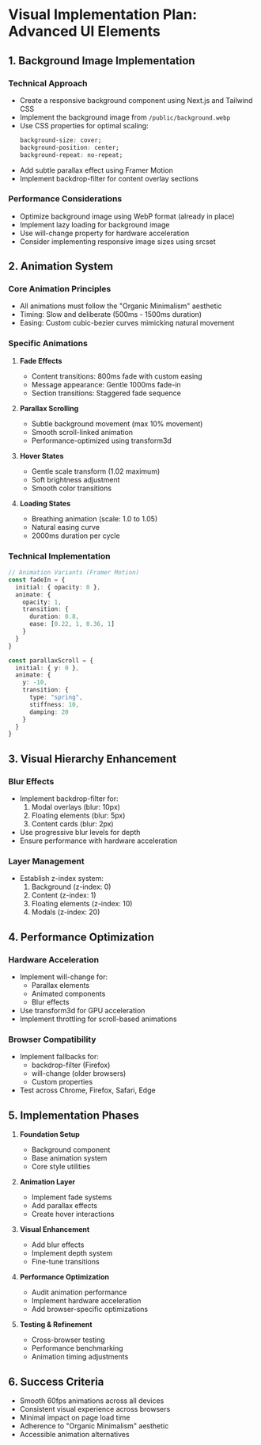 # Visual Implementation Plan: Advanced UI Elements

## 1. Background Image Implementation
### Technical Approach
- Create a responsive background component using Next.js and Tailwind CSS
- Implement the background image from `/public/background.webp`
- Use CSS properties for optimal scaling:
  ```css
  background-size: cover;
  background-position: center;
  background-repeat: no-repeat;
  ```
- Add subtle parallax effect using Framer Motion
- Implement backdrop-filter for content overlay sections

### Performance Considerations
- Optimize background image using WebP format (already in place)
- Implement lazy loading for background image
- Use will-change property for hardware acceleration
- Consider implementing responsive image sizes using srcset

## 2. Animation System
### Core Animation Principles
- All animations must follow the "Organic Minimalism" aesthetic
- Timing: Slow and deliberate (500ms - 1500ms duration)
- Easing: Custom cubic-bezier curves mimicking natural movement

### Specific Animations
1. **Fade Effects**
   - Content transitions: 800ms fade with custom easing
   - Message appearance: Gentle 1000ms fade-in
   - Section transitions: Staggered fade sequence

2. **Parallax Scrolling**
   - Subtle background movement (max 10% movement)
   - Smooth scroll-linked animation
   - Performance-optimized using transform3d

3. **Hover States**
   - Gentle scale transform (1.02 maximum)
   - Soft brightness adjustment
   - Smooth color transitions

4. **Loading States**
   - Breathing animation (scale: 1.0 to 1.05)
   - Natural easing curve
   - 2000ms duration per cycle

### Technical Implementation
```typescript
// Animation Variants (Framer Motion)
const fadeIn = {
  initial: { opacity: 0 },
  animate: {
    opacity: 1,
    transition: {
      duration: 0.8,
      ease: [0.22, 1, 0.36, 1]
    }
  }
}

const parallaxScroll = {
  initial: { y: 0 },
  animate: {
    y: -10,
    transition: {
      type: "spring",
      stiffness: 10,
      damping: 20
    }
  }
}
```

## 3. Visual Hierarchy Enhancement
### Blur Effects
- Implement backdrop-filter for:
  1. Modal overlays (blur: 10px)
  2. Floating elements (blur: 5px)
  3. Content cards (blur: 2px)
- Use progressive blur levels for depth
- Ensure performance with hardware acceleration

### Layer Management
- Establish z-index system:
  1. Background (z-index: 0)
  2. Content (z-index: 1)
  3. Floating elements (z-index: 10)
  4. Modals (z-index: 20)

## 4. Performance Optimization
### Hardware Acceleration
- Implement will-change for:
  - Parallax elements
  - Animated components
  - Blur effects
- Use transform3d for GPU acceleration
- Implement throttling for scroll-based animations

### Browser Compatibility
- Implement fallbacks for:
  - backdrop-filter (Firefox)
  - will-change (older browsers)
  - Custom properties
- Test across Chrome, Firefox, Safari, Edge

## 5. Implementation Phases
1. **Foundation Setup**
   - Background component
   - Base animation system
   - Core style utilities

2. **Animation Layer**
   - Implement fade systems
   - Add parallax effects
   - Create hover interactions

3. **Visual Enhancement**
   - Add blur effects
   - Implement depth system
   - Fine-tune transitions

4. **Performance Optimization**
   - Audit animation performance
   - Implement hardware acceleration
   - Add browser-specific optimizations

5. **Testing & Refinement**
   - Cross-browser testing
   - Performance benchmarking
   - Animation timing adjustments

## 6. Success Criteria
- Smooth 60fps animations across all devices
- Consistent visual experience across browsers
- Minimal impact on page load time
- Adherence to "Organic Minimalism" aesthetic
- Accessible animation alternatives
